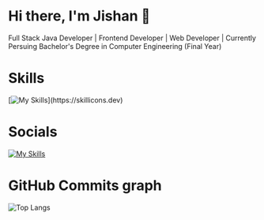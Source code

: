 # Hi there, I'm Jishan 👋
Full Stack Java Developer | Frontend Developer | Web Developer | Currently Persuing Bachelor's Degree in Computer Engineering (Final Year) 

# Skills
[![My Skills](https://skillicons.dev/icons?i=c,cpp,js,html,css,sass,react,bootstrap,jquery,mysql,linux,java,)](https://skillicons.dev)

# Socials
[![My Skills](https://skillicons.dev/icons?i=github,linkedin)](https://skillicons.dev)

# GitHub Commits graph
![Top Langs](https://github-readme-stats.vercel.app/api/top-langs/?username=ShaikhJishan24&theme=tokyonight)
